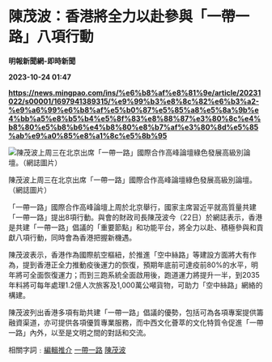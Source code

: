 # 陳茂波：香港將全力以赴參與「一帶一路」八項行動
**明報新聞網-即時新聞**

**2023-10-24 01:47**

**https://news.mingpao.com/ins/%e6%b8%af%e8%81%9e/article/20231022/s00001/1697941389315/%e9%99%b3%e8%8c%82%e6%b3%a2-%e9%a6%99%e6%b8%af%e5%b0%87%e5%85%a8%e5%8a%9b%e4%bb%a5%e8%b5%b4%e5%8f%83%e8%88%87%e3%80%8c%e4%b8%80%e5%b8%b6%e4%b8%80%e8%b7%af%e3%80%8d%e5%85%ab%e9%a0%85%e8%a1%8c%e5%8b%95**

![陳茂波上周三在北京出席「一帶一路」國際合作高峰論壇綠色發展高級別論壇。（網誌圖片）](https://fs.mingpao.com/ins/20231022/s00001/53e9dfe098cbb6b3a76a079f35a72bc7.jpg)

陳茂波上周三在北京出席「一帶一路」國際合作高峰論壇綠色發展高級別論壇。（網誌圖片）

「一帶一路」國際合作高峰論壇上周於北京舉行，國家主席習近平就高質量共建「一帶一路」提出8項行動。與會的財政司長陳茂波今（22日）於網誌表示，香港是共建「一帶一路」倡議的「重要節點」和功能平台，將全力以赴、積極參與和貢獻八項行動，同時會為香港把握新機遇。

陳茂波表示，香港作為國際航空樞紐，於推進「空中絲路」等建設方面將大有作為，提到香港正全力推動疫後運力的恢復，預期年底前可達疫前80%的水平，明年將可全面恢復運力；而到三跑系統全面啟用後，跑道運力將提升一半，到2035年料將可每年處理1.2億人次旅客及1,000萬公噸貨物，可助力「空中絲路」網絡的構建。

陳茂波列出香港多項有助共建「一帶一路」倡議的優勢，包括可為各項專案提供籌融資渠道，亦可提供各項優質專業服務，而中西文化薈萃的文化特質令促進「一帶一路」內外，以至是文明之間的對話和交流。

相關字詞﹕[編輯推介](https://news.mingpao.com/ins/%e6%b8%af%e8%81%9e/article/20231022/s00001/php/search2.php?pnssection=all&inssection=all&searchtype=A&keywords=%E7%B7%A8%E8%BC%AF%E6%8E%A8%E4%BB%8B) [一帶一路](https://news.mingpao.com/ins/%e6%b8%af%e8%81%9e/article/20231022/s00001/php/search2.php?pnssection=all&inssection=all&searchtype=A&keywords=%E4%B8%80%E5%B8%B6%E4%B8%80%E8%B7%AF) [陳茂波](https://news.mingpao.com/ins/%e6%b8%af%e8%81%9e/article/20231022/s00001/php/search2.php?pnssection=all&inssection=all&searchtype=A&keywords=%E9%99%B3%E8%8C%82%E6%B3%A2)